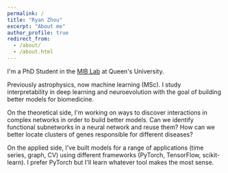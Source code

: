 ```yaml
---
permalink: /
title: "Ryan Zhou"
excerpt: "About me"
author_profile: true
redirect_from: 
  - /about/
  - /about.html
---
```


I'm a PhD Student in the [MIB Lab](https://sites.google.com/site/tinghushomepage/) at Queen's University.

Previously astrophysics, now machine learning (MSc). I study interpretability in deep learning and neuroevolution with the goal of building better models for biomedicine.

On the theoretical side, I'm working on ways to discover interactions in complex networks in order to build better models. Can we identify functional subnetworks in a neural network and reuse them? How can we better locate clusters of genes responsible for different diseases?

On the applied side, I've built models for a range of applications (time series, graph, CV) using different frameworks (PyTorch, TensorFlow, scikit-learn). I prefer PyTorch but I'll learn whatever tool makes the most sense.